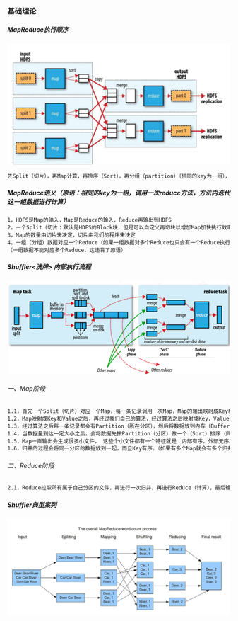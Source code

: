 ### 基础理论
##### MapReduce执行顺序  
![image](https://github.com/firechiang/hadoop-test/blob/master/mapreduce/image/1-map-reduce.png)
```bash
先Split（切片），再Map计算，再排序（Sort），再分组（partition）（相同的key为一组），再Reduce
```
##### MapReduce语义（原语：相同的key为一组，调用一次reduce方法，方法内迭代这一组数据进行计算）
```bash
1，HDFS是Map的输入，Map是Reduce的输入，Reduce再输出到HDFS
2，一个Split（切片：默认是HDFS的Block块，但是可以自定义再切块以增加Map加快执行效率）对应一个Map程序
3，Map的数量由切片来决定，切片由我们的程序来决定
4，一组（分组）数据对应一个Reduce（如果一组数据对多个Reduce也只会有一个Reduce执行，其它的Reduce放空），只有多组数据时才会有多个Reduce（比如：按性别分组统计男女各个总数量就会有两个Reduce同时并行）
（一组数据不能对应多个Reduce，这违背了原语）     
```

##### Shuffler<洗牌>  内部执行流程
![image](https://github.com/firechiang/hadoop-test/blob/master/mapreduce/image/2-map-reduce.jpeg)
###### 一、Map阶段
```bash
1.1，首先一个Split（切片）对应一个Map，每一条记录调用一次Map，Map的输出映射成Key和Value
1.2，Map映射成Key和Value之后，再经过我们自己的算法，经过算法之后映射成Key，Value，Partition（分区）
1.3，经过算法之后每一条记录都会有Partition（所在分区），然后将数据放到内存（Buffer In Memory）
1.4，当数据量到达一定大小之后，会将数据先按Partition（分区）做一个（Sort）排序（同一分区放到一起），再按Key排序，最后将这些数据Flash到磁盘成一个小文件
1.5，Map一直输出会生成很多小文件， 这些个小文件都有一个特征就是：内部有序，外部无序。然后再进行归并，成为一个文件
1.6，归并的过程会将同一分区的数据放到一起，而且Key有序。（如果有多个Map就会有多个归并文件）
```
###### 二、Reduce阶段
```bash
2.1，Reduce拉取所有属于自己分区的文件，再进行一次归并，再进行Reduce（计算），最后输出
```
##### Shuffler典型案列
![image](https://github.com/firechiang/hadoop-test/blob/master/mapreduce/image/3-map-reduce.jpg)
